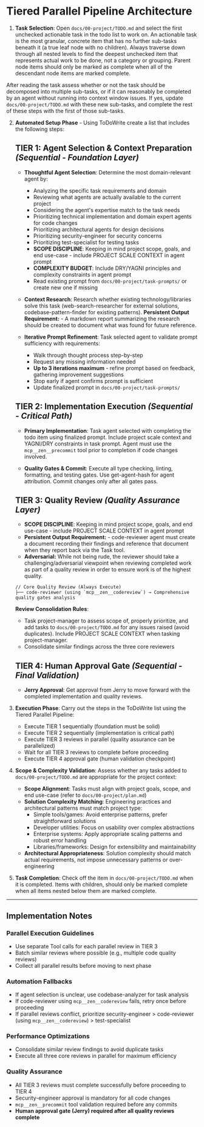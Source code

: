 # Tiered Parallel Pipeline Architecture

1. **Task Selection**: Open `docs/00-project/TODO.md` and select the first unchecked actionable task in the todo list to work on. An actionable task is the most granular, concrete item that has no further sub-tasks beneath it (a true leaf node with no children). Always traverse down through all nested levels to find the deepest unchecked item that represents actual work to be done, not a category or grouping. Parent node items should only be marked as complete when all of the descendant node items are marked complete.

After reading the task assess whether or not the task should be decomposed into multiple sub-tasks, or if it can reasonably be completed by an agent without running into context window issues. If yes, update `docs/00-project/TODO.md` with these new sub-tasks, and complete the rest of these steps with the first of those sub-tasks.

2. **Automated Setup Phase** - Using ToDoWrite create a list that includes the following steps:

   ## **TIER 1: Agent Selection & Context Preparation** *(Sequential - Foundation Layer)*

   - **Thoughtful Agent Selection**: Determine the most domain-relevant agent by:
     - Analyzing the specific task requirements and domain
     - Reviewing what agents are actually available to the current project
     - Considering the agent's expertise match to the task needs
     - Prioritizing technical implementation and domain expert agents for code changes
     - Prioritizing architectural agents for design decisions
     - Prioritizing security-engineer for security concerns
     - Prioritizing test-specialist for testing tasks
     - **SCOPE DISCIPLINE**: Keeping in mind project scope, goals, and end use-case - include PROJECT SCALE CONTEXT in agent prompt
     - **COMPLEXITY BUDGET**: Include DRY/YAGNI principles and complexity constraints in agent prompt
     - Read existing prompt from `docs/00-project/task-prompts/` or create new one if missing

   - **Context Research**: Research whether existing technology/libraries solve this task (web-search-researcher for external solutions, codebase-pattern-finder for existing patterns). **Persistent Output Requirement:** - A markdown report summarizing the research should be created to document what was found for future reference.

   - **Iterative Prompt Refinement**: Task selected agent to validate prompt sufficiency with requirements:
     - Walk through thought process step-by-step
     - Request any missing information needed
     - **Up to 3 iterations maximum** - refine prompt based on feedback, gathering improvement suggestions
     - Stop early if agent confirms prompt is sufficient
     - Update finalized prompt in `docs/00-project/task-prompts/`

   ## **TIER 2: Implementation Execution** *(Sequential - Critical Path)*

   - **Primary Implementation**: Task agent selected with completing the todo item using finalized prompt. Include project scale context and YAGNI/DRY constraints in task prompt. Agent must use the `mcp__zen__precommit` tool prior to completion if code changes involved.

   - **Quality Gates & Commit**: Execute all type checking, linting, formatting, and testing gates. Use get-agent-hash for agent attribution. Commit changes only after all gates pass.

   ## **TIER 3: Quality Review** *(Quality Assurance Layer)*

      - **SCOPE DISCIPLINE**: Keeping in mind project scope, goals, and end use-case - include PROJECT SCALE CONTEXT in agent prompt
      - **Persistent Output Requirement:** - code-reviewer agent must create a document recording their findings and reference that document when they report back via the Task tool.
      - **Adversarial:** While not being rude, the reviewer should take a challenging/adversarial viewpoint when reviewing completed work as part of a quality review in order to ensure work is of the highest quality.

   ```
   // Core Quality Review (Always Execute)
   ├── code-reviewer (using `mcp__zen__codereview`) → Comprehensive quality gates analysis
   ```

   **Review Consolidation Rules**:
   - Task project-manager to assess scope of, properly prioritize, and add tasks to `docs/00-project/TODO.md` for any issues raised (avoid duplicates). Include PROJECT SCALE CONTEXT when tasking project-manager.
   - Consolidate similar findings across the three core reviewers

   ## **TIER 4: Human Approval Gate** *(Sequential - Final Validation)*

   - **Jerry Approval**: Get approval from Jerry to move forward with the completed implementation and quality reviews.

3. **Execution Phase**: Carry out the steps in the ToDoWrite list using the Tiered Parallel Pipeline:
   - Execute TIER 1 sequentially (foundation must be solid)
   - Execute TIER 2 sequentially (implementation is critical path)
   - Execute TIER 3 reviews in parallel (quality assurance can be parallelized)
   - Wait for all TIER 3 reviews to complete before proceeding
   - Execute TIER 4 approval gate (human validation checkpoint)

4. **Scope & Complexity Validation**: Assess whether any tasks added to `docs/00-project/TODO.md` are appropriate for the project context:
   - **Scope Alignment**: Tasks must align with project goals, scope, and end use-case (refer to `docs/00-project/plan.md`)
   - **Solution Complexity Matching**: Engineering practices and architectural patterns must match project type:
     - Simple tools/games: Avoid enterprise patterns, prefer straightforward solutions
     - Developer utilities: Focus on usability over complex abstractions
     - Enterprise systems: Apply appropriate scaling patterns and robust error handling
     - Libraries/frameworks: Design for extensibility and maintainability
   - **Architectural Appropriateness**: Solution complexity should match actual requirements, not impose unnecessary patterns or over-engineering

5. **Task Completion**: Check off the item in `docs/00-project/TODO.md` when it is completed. Items with children, should only be marked complete when all items nested below them are marked complete.

---

## **Implementation Notes**

### **Parallel Execution Guidelines**

- Use separate Tool calls for each parallel review in TIER 3
- Batch similar reviews where possible (e.g., multiple code quality reviews)
- Collect all parallel results before moving to next phase

### **Automation Fallbacks**

- If agent selection is unclear, use codebase-analyzer for task analysis
- If code-reviewer using `mcp__zen__codereview` fails, retry once before proceeding
- If parallel reviews conflict, prioritize security-engineer > code-reviewer (using `mcp__zen__codereview`) > test-specialist

### **Performance Optimizations**

- Consolidate similar review findings to avoid duplicate tasks
- Execute all three core reviews in parallel for maximum efficiency

### **Quality Assurance**

- All TIER 3 reviews must complete successfully before proceeding to TIER 4
- Security-engineer approval is mandatory for all code changes
- `mcp__zen__precommit` tool validation required before any commits
- **Human approval gate (Jerry) required after all quality reviews complete**

